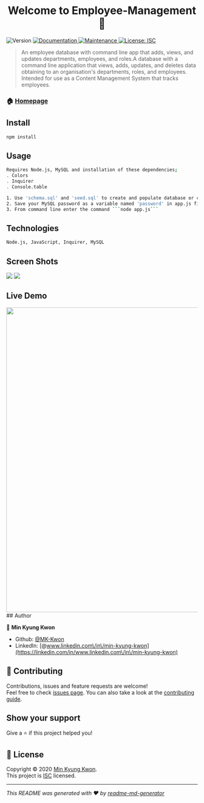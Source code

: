 <h1 align="center">Welcome to Employee-Management 👋</h1>
<p>
  <img alt="Version" src="https://img.shields.io/badge/version-1.0.0-blue.svg?cacheSeconds=2592000" />
  <a href="https://github.com/MK-Kwon/Employee-Management#readme" target="_blank">
    <img alt="Documentation" src="https://img.shields.io/badge/documentation-yes-brightgreen.svg" />
  </a>
  <a href="https://github.com/MK-Kwon/Employee-Management/graphs/commit-activity" target="_blank">
    <img alt="Maintenance" src="https://img.shields.io/badge/Maintained%3F-yes-green.svg" />
  </a>
  <a href="https://github.com/MK-Kwon/Employee-Management/blob/master/LICENSE" target="_blank">
    <img alt="License: ISC" src="https://img.shields.io/github/license/MK-Kwon/Employee-Management" />
  </a>
</p>

> An employee database with command line app that adds, views, and updates departments, employees, and roles.A database with a command line application that views, adds, updates, and deletes data obtaining to an organisation's departments, roles, and employees. Intended for use as a Content Management System that tracks employees.

### 🏠 [Homepage](https://github.com/MK-Kwon/Employee-Management#readme)

## Install

```sh
npm install
```

## Usage

```sh
Requires Node.js, MySQL and installation of these dependencies;
. Colors
. Inquirer
. Console.table

1. Use 'schema.sql' and 'seed.sql' to create and populate database or create your own data.
2. Save your MySQL password as a variable named 'password' in app.js file.
3. From command line enter the command ```node app.js```
```

## Technologies

```sh
Node.js, JavaScript, Inquirer, MySQL
```
## Screen Shots

<img src="http://drive.google.com/uc?id=1zzGbVx7Os3xsgGKbqNPcsSR15KXRfmtk">
<img src="http://drive.google.com/uc?id=1UlVOjnRQE614ExLJm7WVKo3oFZX-NTii">


## Live Demo

<img src="https://gfycat.com/sombersillykudu" width ="800">
## Author

👤 **Min Kyung Kwon**

* Github: [@MK-Kwon](https://github.com/MK-Kwon)
* LinkedIn: [@www.linkedin.com\/in\/min-kyung-kwon](https://linkedin.com/in/www.linkedin.com\/in\/min-kyung-kwon)

## 🤝 Contributing

Contributions, issues and feature requests are welcome!<br />Feel free to check [issues page](https://github.com/MK-Kwon/Employee-Management/issues). You can also take a look at the [contributing guide](https://github.com/MK-Kwon/Employee-Management/blob/master/CONTRIBUTING.md).

## Show your support

Give a ⭐️ if this project helped you!

## 📝 License

Copyright © 2020 [Min Kyung Kwon](https://github.com/MK-Kwon).<br />
This project is [ISC](https://github.com/MK-Kwon/Employee-Management/blob/master/LICENSE) licensed.

***
_This README was generated with ❤️ by [readme-md-generator](https://github.com/kefranabg/readme-md-generator)_

